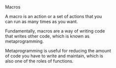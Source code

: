 Macros  

A macro is an action or a set of actions that you  
can run as many times as you want.  

Fundamentally, macros are a way of writing code  
that writes other code, which is known as  
metaprogramming.  

Metaprogramming is useful for reducing the amount  
of code you have to write and maintain, which is  
also one of the roles of functions.  
